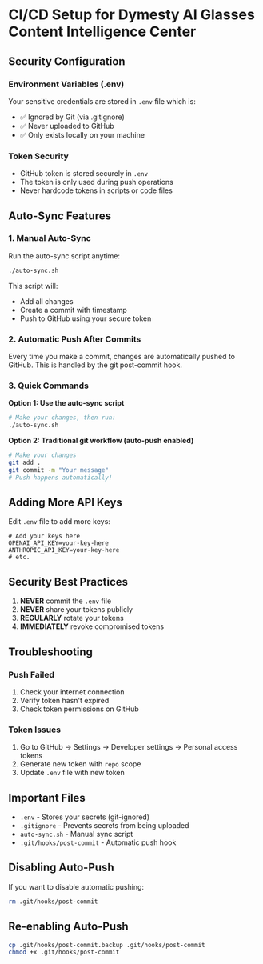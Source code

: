 # CI/CD Setup for Dymesty AI Glasses Content Intelligence Center

## Security Configuration

### Environment Variables (.env)
Your sensitive credentials are stored in `.env` file which is:
- ✅ Ignored by Git (via .gitignore)
- ✅ Never uploaded to GitHub
- ✅ Only exists locally on your machine

### Token Security
- GitHub token is stored securely in `.env`
- The token is only used during push operations
- Never hardcode tokens in scripts or code files

## Auto-Sync Features

### 1. Manual Auto-Sync
Run the auto-sync script anytime:
```bash
./auto-sync.sh
```

This script will:
- Add all changes
- Create a commit with timestamp
- Push to GitHub using your secure token

### 2. Automatic Push After Commits
Every time you make a commit, changes are automatically pushed to GitHub.
This is handled by the git post-commit hook.

### 3. Quick Commands

**Option 1: Use the auto-sync script**
```bash
# Make your changes, then run:
./auto-sync.sh
```

**Option 2: Traditional git workflow (auto-push enabled)**
```bash
# Make your changes
git add .
git commit -m "Your message"
# Push happens automatically!
```

## Adding More API Keys

Edit `.env` file to add more keys:
```env
# Add your keys here
OPENAI_API_KEY=your-key-here
ANTHROPIC_API_KEY=your-key-here
# etc.
```

## Security Best Practices

1. **NEVER** commit the `.env` file
2. **NEVER** share your tokens publicly
3. **REGULARLY** rotate your tokens
4. **IMMEDIATELY** revoke compromised tokens

## Troubleshooting

### Push Failed
1. Check your internet connection
2. Verify token hasn't expired
3. Check token permissions on GitHub

### Token Issues
1. Go to GitHub → Settings → Developer settings → Personal access tokens
2. Generate new token with `repo` scope
3. Update `.env` file with new token

## Important Files

- `.env` - Stores your secrets (git-ignored)
- `.gitignore` - Prevents secrets from being uploaded
- `auto-sync.sh` - Manual sync script
- `.git/hooks/post-commit` - Automatic push hook

## Disabling Auto-Push

If you want to disable automatic pushing:
```bash
rm .git/hooks/post-commit
```

## Re-enabling Auto-Push

```bash
cp .git/hooks/post-commit.backup .git/hooks/post-commit
chmod +x .git/hooks/post-commit
```